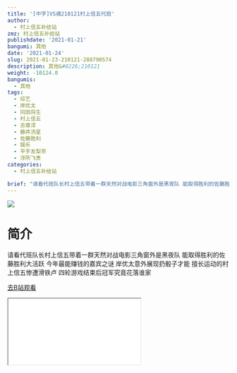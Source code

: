 ```yaml
---
title: '[中字]VS魂210121村上信五代班'
author:
  - 村上信五补给站
zmz: 村上信五补给站
publishdate: '2021-01-21'
bangumi: 其他
date: '2021-01-24'
slug: 2021-01-23-210121-288790574
description: 其他&#8226;210121
weight: -10124.0
bangumis:
  - 其他
tags:
  - 综艺
  - 岸优太
  - 冈田将生
  - 村上信五
  - 志尊淳
  - 藤井流星
  - 佐藤胜利
  - 娱乐
  - 平手友梨奈
  - 浮所飞贵
categories:
  - 村上信五补给站

brief: "请看代班队长村上信五带着一群天然对战电影三角窗外是黑夜队 能取得胜利的佐藤胜利大活跃 今年最能赚钱的嘉宾之谜 岸优太意外展现扔骰子才能 擅长运动的村上信五惨遭滑铁卢 四轮游戏结束后冠军究竟花落谁家"
---
```

![](https://raw.githubusercontent.com/tcgriffith/owaraisite/master/static/tmpimg/100ff68e2674ea93d832d9d9094bd705f1296310.jpg.480.jpg)
# 简介  
请看代班队长村上信五带着一群天然对战电影三角窗外是黑夜队
能取得胜利的佐藤胜利大活跃
今年最能赚钱的嘉宾之谜
岸优太意外展现扔骰子才能
擅长运动的村上信五惨遭滑铁卢
四轮游戏结束后冠军究竟花落谁家  

[去B站观看](https://www.bilibili.com/video/av288790574/)
<div class ="resp-container"><iframe class="testiframe" src="//player.bilibili.com/player.html?aid=288790574"", scrolling="no", allowfullscreen="true" > </iframe></div> 
